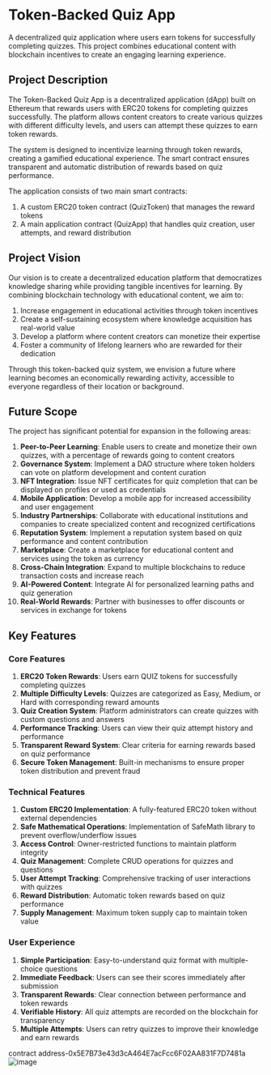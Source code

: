 # Token-Backed Quiz App

A decentralized quiz application where users earn tokens for successfully completing quizzes. This project combines educational content with blockchain incentives to create an engaging learning experience.

## Project Description

The Token-Backed Quiz App is a decentralized application (dApp) built on Ethereum that rewards users with ERC20 tokens for completing quizzes successfully. The platform allows content creators to create various quizzes with different difficulty levels, and users can attempt these quizzes to earn token rewards.

The system is designed to incentivize learning through token rewards, creating a gamified educational experience. The smart contract ensures transparent and automatic distribution of rewards based on quiz performance.

The application consists of two main smart contracts:
1. A custom ERC20 token contract (QuizToken) that manages the reward tokens
2. A main application contract (QuizApp) that handles quiz creation, user attempts, and reward distribution

## Project Vision

Our vision is to create a decentralized education platform that democratizes knowledge sharing while providing tangible incentives for learning. By combining blockchain technology with educational content, we aim to:

1. Increase engagement in educational activities through token incentives
2. Create a self-sustaining ecosystem where knowledge acquisition has real-world value
3. Develop a platform where content creators can monetize their expertise
4. Foster a community of lifelong learners who are rewarded for their dedication

Through this token-backed quiz system, we envision a future where learning becomes an economically rewarding activity, accessible to everyone regardless of their location or background.

## Future Scope

The project has significant potential for expansion in the following areas:

1. **Peer-to-Peer Learning**: Enable users to create and monetize their own quizzes, with a percentage of rewards going to content creators
2. **Governance System**: Implement a DAO structure where token holders can vote on platform development and content curation
3. **NFT Integration**: Issue NFT certificates for quiz completion that can be displayed on profiles or used as credentials
4. **Mobile Application**: Develop a mobile app for increased accessibility and user engagement
5. **Industry Partnerships**: Collaborate with educational institutions and companies to create specialized content and recognized certifications
6. **Reputation System**: Implement a reputation system based on quiz performance and content contribution
7. **Marketplace**: Create a marketplace for educational content and services using the token as currency
8. **Cross-Chain Integration**: Expand to multiple blockchains to reduce transaction costs and increase reach
9. **AI-Powered Content**: Integrate AI for personalized learning paths and quiz generation
10. **Real-World Rewards**: Partner with businesses to offer discounts or services in exchange for tokens

## Key Features

### Core Features

1. **ERC20 Token Rewards**: Users earn QUIZ tokens for successfully completing quizzes
2. **Multiple Difficulty Levels**: Quizzes are categorized as Easy, Medium, or Hard with corresponding reward amounts
3. **Quiz Creation System**: Platform administrators can create quizzes with custom questions and answers
4. **Performance Tracking**: Users can view their quiz attempt history and performance
5. **Transparent Reward System**: Clear criteria for earning rewards based on quiz performance
6. **Secure Token Management**: Built-in mechanisms to ensure proper token distribution and prevent fraud

### Technical Features

1. **Custom ERC20 Implementation**: A fully-featured ERC20 token without external dependencies
2. **Safe Mathematical Operations**: Implementation of SafeMath library to prevent overflow/underflow issues
3. **Access Control**: Owner-restricted functions to maintain platform integrity
4. **Quiz Management**: Complete CRUD operations for quizzes and questions
5. **User Attempt Tracking**: Comprehensive tracking of user interactions with quizzes
6. **Reward Distribution**: Automatic token rewards based on quiz performance
7. **Supply Management**: Maximum token supply cap to maintain token value

### User Experience

1. **Simple Participation**: Easy-to-understand quiz format with multiple-choice questions
2. **Immediate Feedback**: Users can see their scores immediately after submission 
3. **Transparent Rewards**: Clear connection between performance and token rewards
4. **Verifiable History**: All quiz attempts are recorded on the blockchain for transparency
5. **Multiple Attempts**: Users can retry quizzes to improve their knowledge and earn rewards


contract address-0x5E7B73e43d3cA464E7acFcc6F02AA831F7D7481a
![image](https://github.com/user-attachments/assets/cb05afd2-6f81-431a-80cb-6f0344bb84a2)

